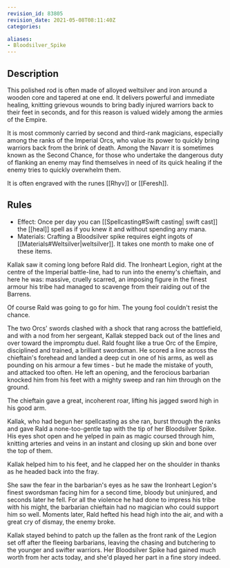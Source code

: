 ```yaml
---
revision_id: 83805
revision_date: 2021-05-08T08:11:40Z
categories:

aliases:
- Bloodsilver_Spike
---
```


## Description
This polished rod is often made of alloyed weltsilver and iron around a wooden core and tapered at one end. It delivers powerful and immediate healing, knitting grievous wounds to bring badly injured warriors back to their feet in seconds, and for this reason is valued widely among the armies of the Empire.

It is most commonly carried by second and third-rank magicians, especially among the ranks of the Imperial Orcs, who value its power to quickly bring warriors back from the brink of death. Among the Navarr it is sometimes known as the Second Chance, for those who undertake the dangerous duty of flanking an enemy may find themselves in need of its quick healing if the enemy tries to quickly overwhelm them.

It is often engraved with the runes [[Rhyv]] or [[Feresh]]. 

## Rules

* Effect: Once per day you can [[Spellcasting#Swift casting| swift cast]] the [[heal]] spell as if you knew it and without spending any mana.
* Materials: Crafting a Bloodsilver spike requires eight ingots of [[Materials#Weltsilver|weltsilver]]. It takes one month to make one of these items.

Kallak saw it coming long before Rald did. The Ironheart Legion, right at the centre of the Imperial battle-line, had to run into the enemy's chieftain, and here he was: massive, cruelly scarred, an imposing figure in the finest armour his tribe had managed to scavenge from their raiding out of the Barrens.

Of course Rald was going to go for him. The young fool couldn't resist the chance.

The two Orcs' swords clashed with a shock that rang across the battlefield, and with a nod from her sergeant, Kallak stepped back out of the lines and over toward the impromptu duel. Rald fought like a true Orc of the Empire, disciplined and trained, a brilliant swordsman. He scored a line across the chieftain's forehead and landed a deep cut in one of his arms, as well as pounding on his armour a few times - but he made the mistake of youth, and attacked too often. He left an opening, and the ferocious barbarian knocked him from his feet with a mighty sweep and ran him through on the ground.

The chieftain gave a great, incoherent roar, lifting his jagged sword high in his good arm.

Kallak, who had begun her spellcasting as she ran, burst through the ranks and gave Rald a none-too-gentle tap with the tip of her Bloodsilver Spike. His eyes shot open and he yelped in pain as magic coursed through him, knitting arteries and veins in an instant and closing up skin and bone over the top of them.

Kallak helped him to his feet, and he clapped her on the shoulder in thanks as he headed back into the fray.

She saw the fear in the barbarian's eyes as he saw the Ironheart Legion's finest swordsman facing him for a second time, bloody but uninjured, and seconds later he fell. For all the violence he had done to impress his tribe with his might, the barbarian chieftain had no magician who could support him so well. Moments later, Rald hefted his head high into the air, and with a great cry of dismay, the enemy broke.

Kallak stayed behind to patch up the fallen as the front rank of the Legion set off after the fleeing barbarians, leaving the chasing and butchering to the younger and swifter warriors. Her Bloodsilver Spike had gained much worth from her acts today, and she'd played her part in a fine story indeed.